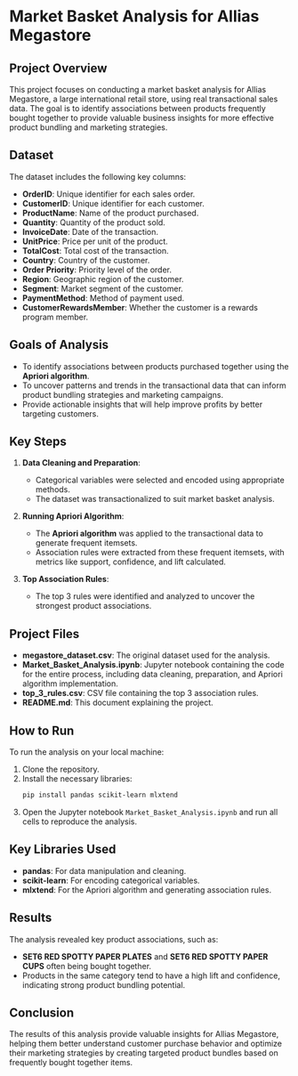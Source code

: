# Market Basket Analysis for Allias Megastore

## Project Overview
This project focuses on conducting a market basket analysis for Allias Megastore, a large international retail store, using real transactional sales data. The goal is to identify associations between products frequently bought together to provide valuable business insights for more effective product bundling and marketing strategies.

## Dataset
The dataset includes the following key columns:
- **OrderID**: Unique identifier for each sales order.
- **CustomerID**: Unique identifier for each customer.
- **ProductName**: Name of the product purchased.
- **Quantity**: Quantity of the product sold.
- **InvoiceDate**: Date of the transaction.
- **UnitPrice**: Price per unit of the product.
- **TotalCost**: Total cost of the transaction.
- **Country**: Country of the customer.
- **Order Priority**: Priority level of the order.
- **Region**: Geographic region of the customer.
- **Segment**: Market segment of the customer.
- **PaymentMethod**: Method of payment used.
- **CustomerRewardsMember**: Whether the customer is a rewards program member.

## Goals of Analysis
- To identify associations between products purchased together using the **Apriori algorithm**.
- To uncover patterns and trends in the transactional data that can inform product bundling strategies and marketing campaigns.
- Provide actionable insights that will help improve profits by better targeting customers.

## Key Steps
1. **Data Cleaning and Preparation**:
   - Categorical variables were selected and encoded using appropriate methods.
   - The dataset was transactionalized to suit market basket analysis.
   
2. **Running Apriori Algorithm**:
   - The **Apriori algorithm** was applied to the transactional data to generate frequent itemsets.
   - Association rules were extracted from these frequent itemsets, with metrics like support, confidence, and lift calculated.

3. **Top Association Rules**:
   - The top 3 rules were identified and analyzed to uncover the strongest product associations.

## Project Files
- **megastore_dataset.csv**: The original dataset used for the analysis.
- **Market_Basket_Analysis.ipynb**: Jupyter notebook containing the code for the entire process, including data cleaning, preparation, and Apriori algorithm implementation.
- **top_3_rules.csv**: CSV file containing the top 3 association rules.
- **README.md**: This document explaining the project.

## How to Run
To run the analysis on your local machine:
1. Clone the repository.
2. Install the necessary libraries:
   ```bash
   pip install pandas scikit-learn mlxtend
   ```
3. Open the Jupyter notebook `Market_Basket_Analysis.ipynb` and run all cells to reproduce the analysis.

## Key Libraries Used
- **pandas**: For data manipulation and cleaning.
- **scikit-learn**: For encoding categorical variables.
- **mlxtend**: For the Apriori algorithm and generating association rules.

## Results
The analysis revealed key product associations, such as:
- **SET6 RED SPOTTY PAPER PLATES** and **SET6 RED SPOTTY PAPER CUPS** often being bought together.
- Products in the same category tend to have a high lift and confidence, indicating strong product bundling potential.

## Conclusion
The results of this analysis provide valuable insights for Allias Megastore, helping them better understand customer purchase behavior and optimize their marketing strategies by creating targeted product bundles based on frequently bought together items.
